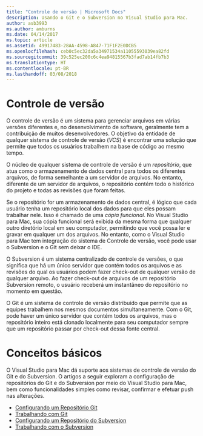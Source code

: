 ```yaml
---
title: "Controle de versão | Microsoft Docs"
description: Usando o Git e o Subversion no Visual Studio para Mac.
author: asb3993
ms.author: amburns
ms.date: 04/14/2017
ms.topic: article
ms.assetid: 49917483-28AA-4598-A847-71F1F2E0DCB5
ms.openlocfilehash: ceb0c5ec32da5a34971534a11055593039ea82fd
ms.sourcegitcommit: 39c525ec200c6c4ea94815567b3fad7ab14fb7b3
ms.translationtype: HT
ms.contentlocale: pt-BR
ms.lasthandoff: 03/08/2018
---
```

# <a name="version-control"></a>Controle de versão

O controle de versão é um sistema para gerenciar arquivos em várias versões diferentes e, no desenvolvimento de software, geralmente tem a contribuição de muitos desenvolvedores. O objetivo da entidade de qualquer sistema de controle de versão (_VCS_) é encontrar uma solução que permite que todos os usuários trabalhem na base de código ao mesmo tempo.

O núcleo de qualquer sistema de controle de versão é um _repositório_, que atua como o armazenamento de dados central para todos os diferentes arquivos, de forma semelhante a um servidor de arquivos. No entanto, diferente de um servidor de arquivos, o repositório contém todo o histórico do projeto e todas as revisões que foram feitas.

Se o repositório for um armazenamento de dados central, é lógico que cada usuário tenha um repositório local dos dados para que eles possam trabalhar nele. Isso é chamado de uma _cópia funcional_. No Visual Studio para Mac, sua cópia funcional será exibida da mesma forma que qualquer outro diretório local em seu computador, permitindo que você possa ler e gravar em qualquer um dos arquivos. No entanto, como o Visual Studio para Mac tem integração do sistema de Controle de versão, você pode usar o Subversion e o Git sem deixar o IDE.

O Subversion é um sistema centralizado de controle de versões, o que significa que há um único servidor que contém todos os arquivos e as revisões do qual os usuários podem fazer check-out de qualquer versão de qualquer arquivo. Ao fazer check-out de arquivos de um repositório Subversion remoto, o usuário receberá um instantâneo do repositório no momento em questão.

O Git é um sistema de controle de versão distribuído que permite que as equipes trabalhem nos mesmos documentos simultaneamente. Com o Git, pode haver um único servidor que contém todos os arquivos, mas o repositório inteiro está clonado localmente para seu computador sempre que um repositório passar por check-out dessa fonte central.

# <a name="basic-concepts"></a>Conceitos básicos 

O Visual Studio para Mac dá suporte aos sistemas de controle de versão do Git e do Subversion. O artigos a seguir exploram a configuração de repositórios do Git e do Subversion por meio do Visual Studio para Mac, bem como funcionalidades simples como revisar, confirmar e efetuar push nas alterações.

* [Configurando um Repositório Git](~/set-up-git-repository.md) 
* [Trabalhando com Git](~/working-with-git.md)
* [Configurando um Repositório do Subversion](~/set-up-subversion-repository.md)
* [Trabalhando com o Subversion](~/working-with-subversion.md)